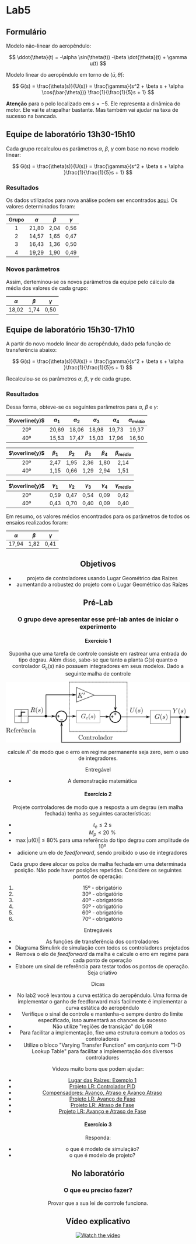 # Lab5

## Formulário

Modelo não-linear do aeropêndulo:

$$ \ddot{\theta}(t) = -\alpha \sin(\theta(t)) -\beta \dot{\theta}(t) + \gamma u(t) $$

Modelo linear do aeropêndulo em torno de ($\bar{u}, \bar{\theta}$):

$$ G(s) = \frac{\theta(s)}{U(s)} = \frac{\gamma}{s^2 + \beta s + \alpha \cos(\bar{\theta})} \frac{1}{\frac{1}{5}s + 1} $$

**Atenção** para o polo localizado em $s = -5$. Ele representa a dinâmica do motor. Ele vai te atrapalhar bastante. Mas também vai ajudar na taxa de sucesso na bancada.

## Equipe de laboratório 13h30-15h10


Cada grupo recalculou os parâmetros $\alpha$, $\beta$, $\gamma$ com base no novo modelo linear:

$$ G(s) = \frac{\theta(s)}{U(s)} = \frac{\gamma}{s^2 + \beta s + \alpha }\frac{1}{\frac{1}{5}s + 1} $$

### Resultados

Os dados utilizados para nova análise podem ser encontrados [aqui](../resultados/time-1/lab-3/dados). Os valores determinados foram:

|Grupo| $\alpha$ | $\beta$ | $\gamma$ |
|:-------:|:-------:|:-------:|:-------:|
|1| 21,80 | 2,04 | 0,56 |
|2| 14,57 | 1,65 | 0,47 |
|3| 16,43 | 1,36 | 0,50 |
|4| 19,29 | 1,90 | 0,49 |

### Novos parâmetros

Assim, derteminou-se os novos parâmetros da equipe pelo cálculo da média dos valores de cada grupo:

| $\alpha$ | $\beta$ | $\gamma$ |
|:-------:|:-------:|:-------:|
| 18,02 | 1,74 | 0,50 

## Equipe de laboratório 15h30-17h10

A partir do novo modelo linear do aeropêndulo, dado pela função de transferência abaixo: 

$$ G(s) = \frac{\theta(s)}{U(s)} = \frac{\gamma}{s^2 + \beta s + \alpha }\frac{1}{\frac{1}{5}s + 1} $$ 

Recalculou-se os parâmetros $\alpha$, $\beta$, $\gamma$  de cada grupo.
  
### Resultados

Dessa forma, obteve-se os seguintes parâmetros para $\alpha$, $\beta$ e $\gamma$:

<center>

|  $\overline{y}$  | $\alpha_1$ | $\alpha_2$ | $\alpha_3$ | $\alpha_4$ | $\alpha_{médio}$ |
|:---:|:----------:|:----------:|:----------:|:----------:|:----------------:|
| 20º |    20,69   |    18,06   |    18,98   |    19,73   |    19,37    |
| 40º |    15,53   |    17,47   |    15,03   |    17,96   |    16,50    |

|  $\overline{y}$  | $\beta_1$ | $\beta_2$ | $\beta_3$ | $\beta_4$ | $\beta_{médio}$ |
|:---:|:---------:|:---------:|:---------:|:---------:|:---------------:|
| 20º |   2,47   |    1,95   |    2,36   |    1,80   |       2,14       |
| 40º |   1,15   |    0,66   |    1,29   |    2,94   |       1,51       |

|  $\overline{y}$  | $\gamma_1$ | $\gamma_2$ | $\gamma_3$ | $\gamma_4$ | $\gamma_{médio}$ |
|:---:|:---------:|:---------:|:---------:|:---------:|:---------------:|
| 20º |   0,59    |    0,47   |    0,54   |    0,09   |       0,42      |
| 40º |   0,43    |    0,70   |    0,40   |    0,09   |       0,40      |

</center>

Em resumo, os valores médios encontrados para os parâmetros de todos os ensaios realizados foram:

<center>

$\alpha$ | $\beta$ | $\gamma$ |
:---------:|:---------:|:---------:|
|  17,94    |   1,82   |    0,41   |  

## Objetivos

- projeto de controladores usando Lugar Geométrico das Raízes
- aumentando a robustez do projeto com o Lugar Geométrico das Raízes

## Pré-Lab

### O grupo deve apresentar esse pré-lab antes de iniciar o experimento

#### Exercício 1

Suponha que uma tarefa de controle consiste em rastrear uma entrada do tipo degrau. Além disso, sabe-se que tanto a planta $G(s)$ quanto o controlador $G_c(s)$ não possuem integradores em seus modelos. Dado a seguinte malha de controle

 ![figura](img/malha_ff.png)

calcule $K'$ de modo que o erro em regime permanente seja zero, sem o uso de integradores.

Entregável

- A demonstração matemática

#### Exercício 2

Projete controladores de modo que a resposta a um degrau (em malha fechada) tenha as seguintes características:

 - $t_e \leq 2$ s
 - $M_p \leq 20$ %
 - $\max |u(0)| \leq 80$% para uma referência do tipo degrau com amplitude de 10º
 - adicione um elo de *feedforward*, sendo proibido o uso de integradores

Cada grupo deve alocar os polos de malha fechada em uma determinada posição. Não pode haver posições repetidas. Considere os seguintes pontos de operação:

1. 15º - obrigatório
2. 30º - obrigatório
3. 40º - obrigatório
4. 50º - obrigatório
5. 60º - obrigatório
6. 70º - obrigatório

Entregáveis

- As funções de transferência dos controladores
- Diagrama Simulink de simulação com todos os controladores projetados
- Remova o elo de *feedforward* da malha e calcule o erro em regime para cada ponto de operação
- Elabore um sinal de referência para testar todos os pontos de operação. Seja criativo

Dicas

- No lab2 você levantou a curva estática do aeropêndulo. Uma forma de implementar o ganho de feedforward mais facilmente é implementar a curva estática do aeropêndulo
- Verifique o sinal de controle e mantenha-o sempre dentro do limite especificado, isso aumentará as chances de sucesso
- Não utilize "regiões de transição" do LGR
- Para facilitar a implementação, fixe uma estrutura comum a todos os controladores
- Utilize o bloco "Varying Transfer Function" em conjunto com "1-D Lookup Table" para facilitar a implementação dos diversos controladores

Vídeos muito bons que podem ajudar:

- [Lugar das Raízes: Exemplo 1](https://www.youtube.com/watch?v=tHiksRZfXME)
- [Projeto LR: Controlador PID](https://www.youtube.com/watch?v=OGLD_nBk0ro)
- [Compensadores: Avanço, Atraso e Avanço Atraso](https://www.youtube.com/watch?v=M9klBSezRQA)
- [Projeto LR: Avanço de Fase](https://www.youtube.com/watch?v=ebjz9HCZxm4)
- [Projeto LR: Atraso de Fase](https://www.youtube.com/watch?v=jf6HXMq2tjU)
- [Projeto LR: Avanço e Atraso de Fase](https://www.youtube.com/watch?v=bulX3TrBauI)

#### Exercício 3

Responda:

- o que é modelo de simulação?
- o que é modelo de projeto?

## No laboratório

### O que eu preciso fazer?

Provar que a sua lei de controle funciona.

## Vídeo explicativo

[![Watch the video](https://img.freepik.com/vetores-premium/pagina-de-perfil-do-player-de-video-do-youtube-canal-do-blogger-modelo-de-interface-do-usuario-ux-do-site_73903-324.jpg)](https://youtu.be/_jMsk9oLhcI)

